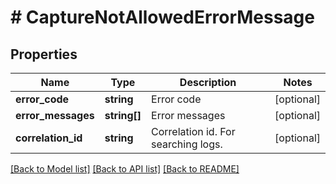 # # CaptureNotAllowedErrorMessage

## Properties

Name | Type | Description | Notes
------------ | ------------- | ------------- | -------------
**error_code** | **string** | Error code | [optional] 
**error_messages** | **string[]** | Error messages | [optional] 
**correlation_id** | **string** | Correlation id. For searching logs. | [optional] 

[[Back to Model list]](../../README.md#documentation-for-models) [[Back to API list]](../../README.md#documentation-for-api-endpoints) [[Back to README]](../../README.md)


